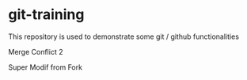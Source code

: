 # git-training
This repository is used to demonstrate some git / github functionalities 

Merge Conflict 2

Super Modif from Fork
